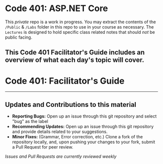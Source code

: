 # Code 401: ASP.NET Core
This *private* repo is a work in progress. You may extract the contents of the `/Public` & `/Labs` folder in this repo to use in your course as necessary. The `Lectures` is designed to hold specific class related notes
that should *not* be public facing. 

This Code 401 Facilitator's Guide includes an overview of what each day's topic will cover.
----
# Code 401: Facilitator's Guide

---




## Updates and Contributions to this material
* **Reporting Bugs:** Open up an issue through this git repository and select "bug" as the label
* **Recommending Updates:** Open up an issue through this git repository and provide details related to your suggestions.
* **Minor Fixes:** (Grammar, Error correction, etc.) Clone a fork of the repository locally, and, upon pushing your changes to your fork, submit a Pull Request for peer review.

*Issues and Pull Requests are currently reviewed weekly*
